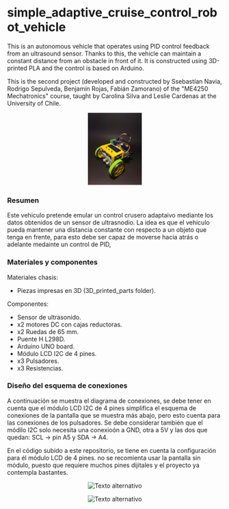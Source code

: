 # simple_adaptive_cruise_control_robot_vehicle
This is an autonomous vehicle that operates using PID control feedback from an ultrasound sensor. Thanks to this, the vehicle can maintain a constant distance from an obstacle in front of it. It is constructed using 3D-printed PLA and the control is based on Arduino.

This is the second project (developed and constructed by Ssebastían Navia, Rodrigo Sepulveda, Benjamín Rojas, Fabián Zamorano) of the "ME4250 Mechatronics" course, taught by Carolina Silva and Leslie Cardenas at the University of Chile. 

<p align="center">
<img src=pics/mainpic.jpeg alt="Texto alternativo" width="25%" height="25%">
</p>

### Resumen

Este vehiculo pretende emular un control crusero adaptaivo mediante los datos obtenidos de un sensor de ultrasnodio. La idea es que el vehiculo pueda mantener una distancia constante con respecto a un objeto que tenga en frente, para esto debe ser capaz de moverse hacia atrás o adelante medainte un control de PID, 

### Materiales y componentes

Materiales chasis:
- Piezas impresas en 3D (3D_printed_parts folder).

Componentes:
- Sensor de ultrasonido.
- x2 motores DC con cajas reductoras.
- x2 Ruedas de 65 mm.
- Puente H L298D.
- Arduino UNO board.
- Módulo LCD I2C de 4 pines.
- x3 Pulsadores.
- x3 Resistencias.

### Diseño del esquema de conexiones

A continuación se muestra el diagrama de conexiones, se debe tener en cuenta que el módulo LCD I2C de 4 pines simplifica el esquema de conexiones de la pantalla que se muestra más abajo, pero esto cuenta para las conexiones de los pulsadores. Se debe considerar también que el módilo I2C solo necesita una conexioón a GND, otra a 5V y las dos que quedan: SCL -> pin A5 y SDA -> A4.

En el código subido a este repositorio, se tiene en cuenta la configuración para él módulo LCD de 4 pines. no se recomienta usar la pantalla sin módulo, puesto que requiere muchos pines dijitales y el proyecto ya contempla bastantes.

<p align="center">
<img src=pics/main_circuit.jpeg alt="Texto alternativo" width="25%" height="25%">
</p>

<p align="center">
<img src=pics/main_lcd.jpeg alt="Texto alternativo" width="25%" height="25%">
</p>
